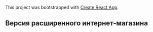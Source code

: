 This project was bootstrapped with [Create React App](https://github.com/facebook/create-react-app).

## Версия расширенного интернет-магазина


